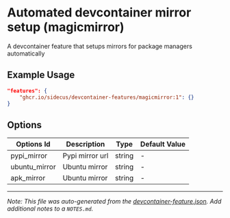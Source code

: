 
# Automated devcontainer mirror setup (magicmirror)

A devcontainer feature that setups mirrors for package managers automatically

## Example Usage

```json
"features": {
    "ghcr.io/sidecus/devcontainer-features/magicmirror:1": {}
}
```

## Options

| Options Id | Description | Type | Default Value |
|-----|-----|-----|-----|
| pypi_mirror | Pypi mirror url | string | - |
| ubuntu_mirror | Ubuntu mirror | string | - |
| apk_mirror | Ubuntu mirror | string | - |



---

_Note: This file was auto-generated from the [devcontainer-feature.json](devcontainer-feature.json).  Add additional notes to a `NOTES.md`._
